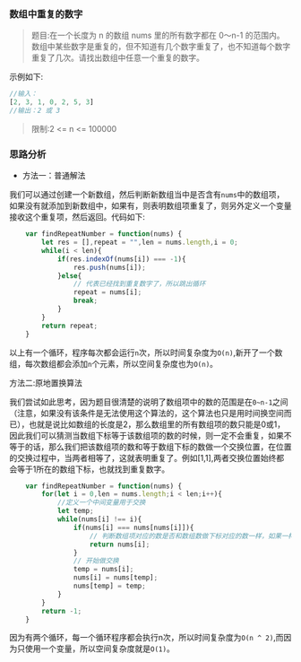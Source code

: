 ### 数组中重复的数字

> 题目:在一个长度为 n 的数组 nums 里的所有数字都在 0～n-1 的范围内。数组中某些数字是重复的，但不知道有几个数字重复了，也不知道每个数字重复了几次。请找出数组中任意一个重复的数字。

示例如下:

```js
//输入：
[2, 3, 1, 0, 2, 5, 3]
//输出：2 或 3 
```

> 限制:2 <= n <= 100000

### 思路分析

* 方法一：普通解法

我们可以通过创建一个新数组，然后判断新数组当中是否含有`nums`中的数组项，如果没有就添加到新数组中，如果有，则表明数组项重复了，则另外定义一个变量接收这个重复项，然后返回。代码如下:

```js
    var findRepeatNumber = function(nums) {
        let res = [],repeat = "",len = nums.length,i = 0;
        while(i < len){
            if(res.indexOf(nums[i]) === -1){
                res.push(nums[i]);
            }else{
                // 代表已经找到重复数字了，所以跳出循环
                repeat = nums[i];
                break;
            }
        }
        return repeat;
    }
```

以上有一个循环，程序每次都会运行`n`次，所以时间复杂度为`O(n)`,新开了一个数组，每次数组都会添加`n`个元素，所以空间复杂度也为`O(n)`。

方法二:原地置换算法

我们尝试如此思考，因为题目很清楚的说明了数组项中的数的范围是在`0~n-1`之间（注意，如果没有该条件是无法使用这个算法的，这个算法也只是用时间换空间而已），也就是说比如数组的长度是2，那么数组里的所有数组项的数只能是0或1，因此我们可以猜测当数组下标等于该数组项的数的时候，则一定不会重复，如果不等于的话，那么我们把该数组项的数和等于数组下标的数做一个交换位置，在位置的交换过程中，当两者相等了，这就表明重复了。例如[1,1],两者交换位置始终都会等于1所在的数组下标，也就找到重复数字。

```js
    var findRepeatNumber = function(nums) {
        for(let i = 0,len = nums.length;i < len;i++){
            //定义一个中间变量用于交换
            let temp;
            while(nums[i] !== i){
                if(nums[i] === nums[nums[i]]){
                    // 判断数组项对应的数是否和数组数做下标对应的数一样，如果一样则重复
                    return nums[i];
                }
                // 开始做交换
                temp = nums[i];
                nums[i] = nums[temp];
                nums[temp] = temp;
            }
        }
        return -1;
    }
```


因为有两个循环，每一个循环程序都会执行n次，所以时间复杂度为`O(n ^ 2)`,而因为只使用一个变量，所以空间复杂度就是`O(1)`。

